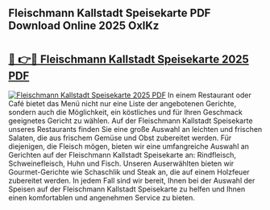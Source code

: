 ## Fleischmann Kallstadt Speisekarte PDF Download Online 2025 OxlKz

# <h2><a href="http://gc9cjk2.nevu.top/?p=Fleischmann+Kallstadt+Speisekarte">🔗 👉🔴 Fleischmann Kallstadt Speisekarte 2025 PDF</a></h2>

[![Fleischmann Kallstadt Speisekarte 2025 PDF](https://i.imgur.com/dBaPXMq.png)](http://gc9cjk2.nevu.top/?p=Fleischmann+Kallstadt+Speisekarte)
In einem Restaurant oder Café bietet das Menü nicht nur eine Liste der angebotenen Gerichte, sondern auch die Möglichkeit, ein köstliches und für Ihren Geschmack geeignetes Gericht zu wählen. Auf der Fleischmann Kallstadt Speisekarte unseres Restaurants finden Sie eine große Auswahl an leichten und frischen Salaten, die aus frischem Gemüse und Obst zubereitet werden. Für diejenigen, die Fleisch mögen, bieten wir eine umfangreiche Auswahl an Gerichten auf der Fleischmann Kallstadt Speisekarte an: Rindfleisch, Schweinefleisch, Huhn und Fisch. Unseren Auserwählten bieten wir Gourmet-Gerichte wie Schaschlik und Steak an, die auf einem Holzfeuer zubereitet werden. In jedem Fall sind wir bereit, Ihnen bei der Auswahl der Speisen auf der Fleischmann Kallstadt Speisekarte zu helfen und Ihnen einen komfortablen und angenehmen Service zu bieten.
